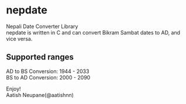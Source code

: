 # nepdate
Nepali Date Converter Library  
nepdate is written in C and can convert Bikram Sambat dates to AD, and vice versa.

## Supported ranges
AD to BS Conversion: 1944 - 2033  
BS to AD Conversion: 2000 - 2090

Enjoy!  
Aatish Neupane(@aatishnn)
